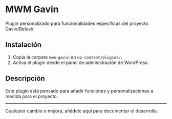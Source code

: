 # MWM Gavin

Plugin personalizado para funcionalidades específicas del proyecto Gavin/Belush.

## Instalación

1. Copia la carpeta `mwm-gavin` en `wp-content/plugins/`.
2. Activa el plugin desde el panel de administración de WordPress.

## Descripción

Este plugin está pensado para añadir funciones y personalizaciones a medida para el proyecto.

---

Cualquier cambio o mejora, añádelo aquí para documentar el desarrollo. 
